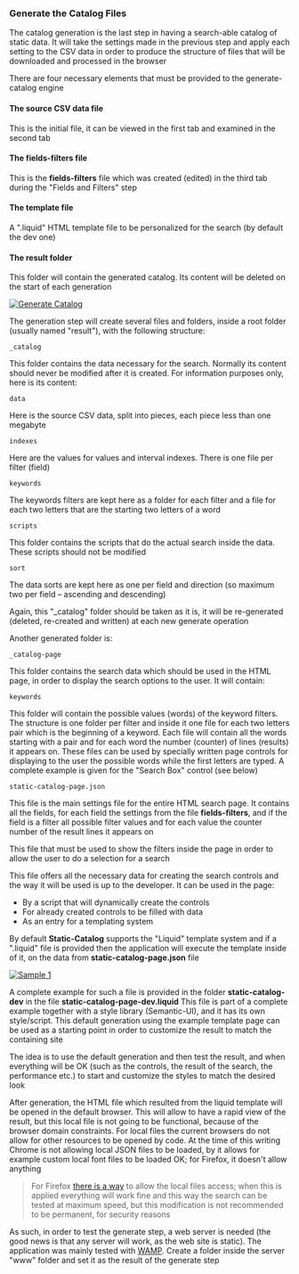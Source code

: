 ﻿### Generate the Catalog Files

The catalog generation is the last step in having a search-able catalog of static data. It will take the settings made in the previous step and apply each setting to the CSV data in order to produce the structure of files that will be downloaded and processed in the browser

There are four necessary elements that must be provided to the generate-catalog engine

#### The **source** CSV data file

This is the initial file, it can be viewed in the first tab and examined in the second tab

#### The **fields-filters** file

This is the **fields-filters** file which was created (edited) in the third tab during the "Fields and Filters" step

#### The **template** file

A ".liquid" HTML template file to be personalized for the search (by default the dev one)

#### The result folder

This folder will contain the generated catalog. Its content will be deleted on the start of each generation

[![Generate Catalog]( ../screenshots/static-catalog--generate.png)]( ../screenshots/static-catalog--generate.png)

The generation step will create several files and folders, inside a root folder (usually named "result"), with the following structure:

```_catalog```

This folder contains the data necessary for the search. Normally its content should never be modified after it is created. For information purposes only, here is its content:

```data```

Here is the source CSV data, split into pieces, each piece less than one megabyte

```indexes```

Here are the values for values and interval indexes. There is one file per filter (field)

```keywords```

The keywords filters are kept here as a folder for each filter and a file for each two letters that are the starting two letters of a word

```scripts```

This folder contains the scripts that do the actual search inside the data. These scripts should not be modified

```sort```

The data sorts are kept here as one per field and direction (so maximum two per field – ascending and descending)


Again, this "_catalog" folder should be taken as it is, it will be re-generated (deleted, re-created and written) at each new generate operation


Another generated folder is:

```_catalog-page```

This folder contains the search data which should be used in the HTML page, in order to display the search options to the user. It will contain:

```keywords```

This folder will contain the possible values (words) of the keyword filters. The structure is one folder per filter and inside it one file for each two letters pair which is the beginning of a keyword. Each file will contain all the words starting with a pair and for each word the number (counter) of lines (results) it appears on.
These files can be used by specially written page controls for displaying to the user the possible words while the first letters are typed.
A complete example is given for the "Search Box" control (see below)

```static-catalog-page.json```

This file is the main settings file for the entire HTML search page. It contains all the fields, for each field the settings from the file **fields-filters**, and if the field is a filter all possible filter values and for each value the counter number of the result lines it appears on

This file that must be used to show the filters inside the page in order to allow the user to do a selection for a search

This file offers all the necessary data for creating the search controls and the way it will be used is up to the developer. It can be used in the page:
* By a script that will dynamically create the controls
* For already created controls to be filled with data
* As an entry for a templating system

By default **Static-Catalog** supports the "Liquid" template system and if a ".liquid" file is provided then the application will execute the template inside of it, on the data from **static-catalog-page.json** file

[![Sample 1]( ../screenshots/static-catalog--sample-1.png)]( ../screenshots/static-catalog--sample-1.png)

A complete example for such a file is provided in the folder **static-catalog-dev** in the file **static-catalog-page-dev.liquid**
This file is part of a complete example together with a style library (Semantic-UI), and it has its own style/script. This default generation using the example template page can be used as a starting point in order to customize the result to match the containing site

The idea is to use the default generation and then test the result, and when everything will be OK (such as the controls, the result of the search, the performance etc.) to start and customize the styles to match the desired look

After generation, the HTML file which resulted from the liquid template will be opened in the default browser. This will allow to have a rapid view of the result, but this local file is not going to be functional, because of the browser domain constraints. For local files the current browsers do not allow for other resources to be opened by code. At the time of this writing Chrome is not allowing local JSON files to be loaded, by it allows for example custom local font files to be loaded OK; for Firefox, it doesn't allow anything

> For Firefox [there is a way](https://support.mozilla.org/en-US/questions/1264312) to allow the local files access; when this is applied everything will work fine and this way the search can be tested at maximum speed, but this modification is not recommended to be permanent, for security reasons

As such, in order to test the generate step, a web server is needed (the good news is that any server will work, as the web site is static). The application was mainly tested with [WAMP](http://www.wampserver.com/en/). Create a folder inside the server "www" folder and set it as the result of the generate step

